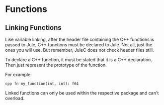 # Functions

## Linking Functions
Like variable linking, after the header file containing the C++ functions is passed to Jule, C++ functions must be declared to Jule. Not all, just the ones you will use. But remember, JuleC does not check header files still.

To declare a C++ function, it must be stated that it is a C++ declaration. Then just represent the prototype of the function.

For example:
```
cpp fn my_function(int, int): f64
```
Linked functions can only be used within the respective package and can't overload. 
